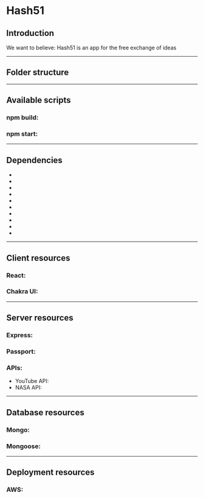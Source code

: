 # Hash51
## Introduction 
We want to believe: Hash51 is an app for the free exchange of ideas

---
## Folder structure

---
## Available scripts
### npm build:

### npm start:

---
## Dependencies
-
-
-
-
-
-
-
-
-
-

---
## Client resources 
### React:
### Chakra UI:

---
## Server resources
### Express:

### Passport:

### APIs: 
- YouTube API: 
- NASA API:

---
## Database resources
### Mongo:

### Mongoose: 

---
## Deployment resources
### AWS: 